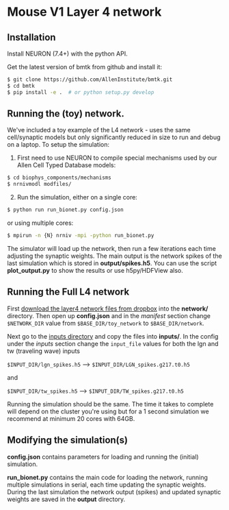 # Mouse V1 Layer 4 network

## Installation
Install NEURON (7.4+) with the python API.

Get the latest version of bmtk from github and install it:
```bash
$ git clone https://github.com/AllenInstitute/bmtk.git
$ cd bmtk
$ pip install -e .  # or python setup.py develop
```

## Running the (toy) network.
We've included a toy example of the L4 network - uses the same cell/synaptic models but only significantly reduced in size to run and debug on a laptop.
To setup the simulation:
 1. First need to use NEURON to compile special mechanisms used by our Allen Cell Typed Database models:
 ```bash
 $ cd biophys_components/mechanisms
 $ nrnivmodl modfiles/
 ```

 2. Run the simulation, either on a single core:
 ```bash
 $ python run run_bionet.py config.json
 ```
 or using multiple cores:
 ```bash
 $ mpirun -n {N} nrniv -mpi -python run_bionet.py
 ```

The simulator will load up the network, then run a few iterations each time adjusting the synaptic weights. The main output is the network
spikes of the last simulation which is stored in **output/spikes.h5**. You can use the script **plot_output.py** to show the results or use
h5py/HDFView also.


## Running the Full L4 network
First [download the layer4 network files from dropbox](https://www.dropbox.com/sh/rfgqv9oqgu4vei9/AAA_nbTeKjU0UjTNmt5alS3za/network?dl=0&subfolder_nav_tracking=1)
 into the **network/** directory. Then open up **config.json** and in the _manifest_ section change ```$NETWORK_DIR``` value from ```$BASE_DIR/toy_network``` to ```$BASE_DIR/network```.

Next go to the [inputs directory](https://www.dropbox.com/sh/rfgqv9oqgu4vei9/AAD3ldnZJMRS23I4ObCyk9sPa/inputs?dl=0&subfolder_nav_tracking=1)
 and copy the files into **inputs/**. In the config under the _inputs_ section change the ```input_file``` values for both the lgn and tw (traveling wave) inputs

```$INPUT_DIR/lgn_spikes.h5``` --> ```$INPUT_DIR/LGN_spikes.g217.t0.h5```

and

```$INPUT_DIR/tw_spikes.h5``` --> ```$INPUT_DIR/TW_spikes.g217.t0.h5```

Running the simulation should be the same. The time it takes to complete will depend on the cluster you're using but for a 1 second simulation we recommend at minimum 20 cores with 64GB.


## Modifying the simulation(s)

**config.json** contains parameters for loading and running the (initial) simulation.

**run_bionet.py** contains the main code for loading the network, running multiple simulations in serial, each time updating the synaptic weights. During the last simulation the network
output (spikes) and updated synaptic weights are saved in the **output** directory.
